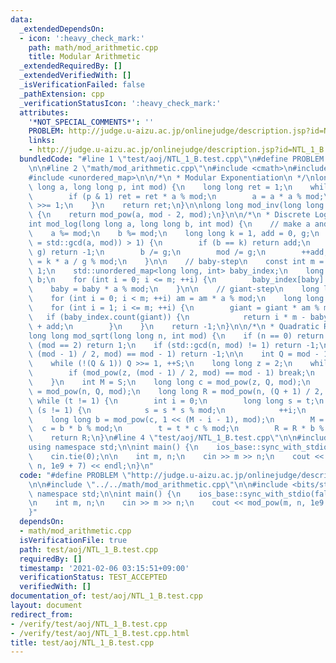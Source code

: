 ```yaml
---
data:
  _extendedDependsOn:
  - icon: ':heavy_check_mark:'
    path: math/mod_arithmetic.cpp
    title: Modular Arithmetic
  _extendedRequiredBy: []
  _extendedVerifiedWith: []
  _isVerificationFailed: false
  _pathExtension: cpp
  _verificationStatusIcon: ':heavy_check_mark:'
  attributes:
    '*NOT_SPECIAL_COMMENTS*': ''
    PROBLEM: http://judge.u-aizu.ac.jp/onlinejudge/description.jsp?id=NTL_1_B
    links:
    - http://judge.u-aizu.ac.jp/onlinejudge/description.jsp?id=NTL_1_B
  bundledCode: "#line 1 \"test/aoj/NTL_1_B.test.cpp\"\n#define PROBLEM \"http://judge.u-aizu.ac.jp/onlinejudge/description.jsp?id=NTL_1_B\"\
    \n\n#line 2 \"math/mod_arithmetic.cpp\"\n#include <cmath>\n#include <numeric>\n\
    #include <unordered_map>\n\n/*\n * Modular Exponentiation\n */\nlong long mod_pow(long\
    \ long a, long long p, int mod) {\n    long long ret = 1;\n    while (p > 0) {\n\
    \        if (p & 1) ret = ret * a % mod;\n        a = a * a % mod;\n        p\
    \ >>= 1;\n    }\n    return ret;\n}\n\nlong long mod_inv(long long a, int mod)\
    \ {\n    return mod_pow(a, mod - 2, mod);\n}\n\n/*\n * Discrete Logarithm\n */\n\
    int mod_log(long long a, long long b, int mod) {\n    // make a and mod coprime\n\
    \    a %= mod;\n    b %= mod;\n    long long k = 1, add = 0, g;\n    while ((g\
    \ = std::gcd(a, mod)) > 1) {\n        if (b == k) return add;\n        if (b %\
    \ g) return -1;\n        b /= g;\n        mod /= g;\n        ++add;\n        k\
    \ = k * a / g % mod;\n    }\n\n    // baby-step\n    const int m = sqrt(mod) +\
    \ 1;\n    std::unordered_map<long long, int> baby_index;\n    long long baby =\
    \ b;\n    for (int i = 0; i <= m; ++i) {\n        baby_index[baby] = i;\n    \
    \    baby = baby * a % mod;\n    }\n\n    // giant-step\n    long long am = 1;\n\
    \    for (int i = 0; i < m; ++i) am = am * a % mod;\n    long long giant = k;\n\
    \    for (int i = 1; i <= m; ++i) {\n        giant = giant * am % mod;\n     \
    \   if (baby_index.count(giant)) {\n            return i * m - baby_index[giant]\
    \ + add;\n        }\n    }\n    return -1;\n}\n\n/*\n * Quadratic Residue\n */\n\
    long long mod_sqrt(long long n, int mod) {\n    if (n == 0) return 0;\n    if\
    \ (mod == 2) return 1;\n    if (std::gcd(n, mod) != 1) return -1;\n    if (mod_pow(n,\
    \ (mod - 1) / 2, mod) == mod - 1) return -1;\n\n    int Q = mod - 1, S = 0;\n\
    \    while (!(Q & 1)) Q >>= 1, ++S;\n    long long z = 2;\n    while (true) {\n\
    \        if (mod_pow(z, (mod - 1) / 2, mod) == mod - 1) break;\n        ++z;\n\
    \    }\n    int M = S;\n    long long c = mod_pow(z, Q, mod);\n    long long t\
    \ = mod_pow(n, Q, mod);\n    long long R = mod_pow(n, (Q + 1) / 2, mod);\n   \
    \ while (t != 1) {\n        int i = 0;\n        long long s = t;\n        while\
    \ (s != 1) {\n            s = s * s % mod;\n            ++i;\n        }\n    \
    \    long long b = mod_pow(c, 1 << (M - i - 1), mod);\n        M = i;\n      \
    \  c = b * b % mod;\n        t = t * c % mod;\n        R = R * b % mod;\n    }\n\
    \    return R;\n}\n#line 4 \"test/aoj/NTL_1_B.test.cpp\"\n\n#include <bits/stdc++.h>\n\
    using namespace std;\n\nint main() {\n    ios_base::sync_with_stdio(false);\n\
    \    cin.tie(0);\n\n    int m, n;\n    cin >> m >> n;\n    cout << mod_pow(m,\
    \ n, 1e9 + 7) << endl;\n}\n"
  code: "#define PROBLEM \"http://judge.u-aizu.ac.jp/onlinejudge/description.jsp?id=NTL_1_B\"\
    \n\n#include \"../../math/mod_arithmetic.cpp\"\n\n#include <bits/stdc++.h>\nusing\
    \ namespace std;\n\nint main() {\n    ios_base::sync_with_stdio(false);\n    cin.tie(0);\n\
    \n    int m, n;\n    cin >> m >> n;\n    cout << mod_pow(m, n, 1e9 + 7) << endl;\n\
    }"
  dependsOn:
  - math/mod_arithmetic.cpp
  isVerificationFile: true
  path: test/aoj/NTL_1_B.test.cpp
  requiredBy: []
  timestamp: '2021-02-06 03:15:51+09:00'
  verificationStatus: TEST_ACCEPTED
  verifiedWith: []
documentation_of: test/aoj/NTL_1_B.test.cpp
layout: document
redirect_from:
- /verify/test/aoj/NTL_1_B.test.cpp
- /verify/test/aoj/NTL_1_B.test.cpp.html
title: test/aoj/NTL_1_B.test.cpp
---
```

